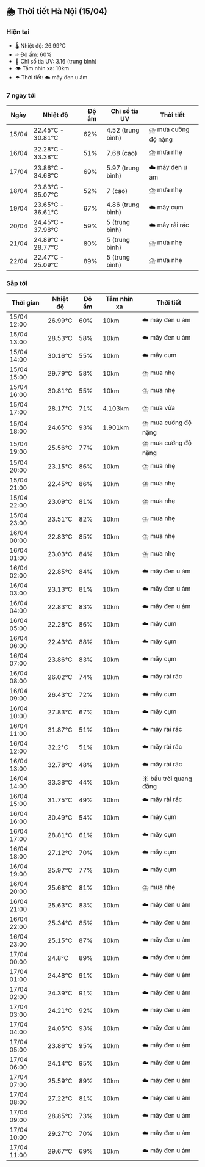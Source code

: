 ## 🌦️ Thời tiết Hà Nội (15/04)

### Hiện tại

- 🌡️ Nhiệt độ: 26.99℃
- 💦 Độ ẩm: 60%
- 🌟 Chỉ số tia UV: 3.16 (trung bình)
- 👁️ Tầm nhìn xa: 10km
- ☂️ Thời tiết: ☁️ mây đen u ám

### 7 ngày tới

| Ngày | Nhiệt độ | Độ ẩm | Chỉ số tia UV | Thời tiết |
| --- | --- | --- | --- | --- |
| 15/04 | 22.45℃ - 30.81℃ | 62% | 4.52 (trung bình) | ⛈️ mưa cường độ nặng |
| 16/04 | 22.28℃ - 33.38℃ | 51% | 7.68 (cao) | ⛈️ mưa nhẹ |
| 17/04 | 23.86℃ - 34.68℃ | 69% | 5.97 (trung bình) | ☁️ mây đen u ám |
| 18/04 | 23.83℃ - 35.07℃ | 52% | 7 (cao) | ⛈️ mưa nhẹ |
| 19/04 | 23.65℃ - 36.61℃ | 67% | 4.86 (trung bình) | ☁️ mây cụm |
| 20/04 | 24.45℃ - 37.98℃ | 59% | 5 (trung bình) | ☁️ mây rải rác |
| 21/04 | 24.89℃ - 28.77℃ | 80% | 5 (trung bình) | ⛈️ mưa nhẹ |
| 22/04 | 22.47℃ - 25.09℃ | 89% | 5 (trung bình) | ⛈️ mưa nhẹ |

### Sắp tới

| Thời gian | Nhiệt độ | Độ ẩm | Tầm nhìn xa | Thời tiết |
| --- | --- | --- | --- | --- |
| 15/04 12:00 | 26.99℃ | 60% | 10km | ☁️ mây đen u ám |
| 15/04 13:00 | 28.53℃ | 58% | 10km | ☁️ mây đen u ám |
| 15/04 14:00 | 30.16℃ | 55% | 10km | ☁️ mây cụm |
| 15/04 15:00 | 29.79℃ | 58% | 10km | ⛈️ mưa nhẹ |
| 15/04 16:00 | 30.81℃ | 55% | 10km | ⛈️ mưa nhẹ |
| 15/04 17:00 | 28.17℃ | 71% | 4.103km | ⛈️ mưa vừa |
| 15/04 18:00 | 24.65℃ | 93% | 1.901km | ⛈️ mưa cường độ nặng |
| 15/04 19:00 | 25.56℃ | 77% | 10km | ⛈️ mưa cường độ nặng |
| 15/04 20:00 | 23.15℃ | 86% | 10km | ⛈️ mưa nhẹ |
| 15/04 21:00 | 22.45℃ | 86% | 10km | ⛈️ mưa nhẹ |
| 15/04 22:00 | 23.09℃ | 81% | 10km | ⛈️ mưa nhẹ |
| 15/04 23:00 | 23.51℃ | 82% | 10km | ⛈️ mưa nhẹ |
| 16/04 00:00 | 22.83℃ | 85% | 10km | ⛈️ mưa nhẹ |
| 16/04 01:00 | 23.03℃ | 84% | 10km | ⛈️ mưa nhẹ |
| 16/04 02:00 | 22.85℃ | 84% | 10km | ☁️ mây đen u ám |
| 16/04 03:00 | 23.13℃ | 81% | 10km | ☁️ mây đen u ám |
| 16/04 04:00 | 22.83℃ | 83% | 10km | ☁️ mây đen u ám |
| 16/04 05:00 | 22.28℃ | 86% | 10km | ☁️ mây cụm |
| 16/04 06:00 | 22.43℃ | 88% | 10km | ☁️ mây cụm |
| 16/04 07:00 | 23.86℃ | 83% | 10km | ☁️ mây cụm |
| 16/04 08:00 | 26.02℃ | 74% | 10km | ☁️ mây rải rác |
| 16/04 09:00 | 26.43℃ | 72% | 10km | ☁️ mây cụm |
| 16/04 10:00 | 27.83℃ | 67% | 10km | ☁️ mây cụm |
| 16/04 11:00 | 31.87℃ | 51% | 10km | ☁️ mây rải rác |
| 16/04 12:00 | 32.2℃ | 51% | 10km | ☁️ mây rải rác |
| 16/04 13:00 | 32.78℃ | 48% | 10km | ☁️ mây rải rác |
| 16/04 14:00 | 33.38℃ | 44% | 10km | ☀️ bầu trời quang đãng |
| 16/04 15:00 | 31.75℃ | 49% | 10km | ☁️ mây rải rác |
| 16/04 16:00 | 30.49℃ | 54% | 10km | ☁️ mây cụm |
| 16/04 17:00 | 28.81℃ | 61% | 10km | ☁️ mây cụm |
| 16/04 18:00 | 27.12℃ | 70% | 10km | ☁️ mây cụm |
| 16/04 19:00 | 25.97℃ | 77% | 10km | ☁️ mây cụm |
| 16/04 20:00 | 25.68℃ | 81% | 10km | ⛈️ mưa nhẹ |
| 16/04 21:00 | 25.63℃ | 83% | 10km | ☁️ mây đen u ám |
| 16/04 22:00 | 25.34℃ | 85% | 10km | ☁️ mây đen u ám |
| 16/04 23:00 | 25.15℃ | 87% | 10km | ☁️ mây đen u ám |
| 17/04 00:00 | 24.8℃ | 89% | 10km | ☁️ mây đen u ám |
| 17/04 01:00 | 24.48℃ | 91% | 10km | ☁️ mây đen u ám |
| 17/04 02:00 | 24.39℃ | 91% | 10km | ☁️ mây đen u ám |
| 17/04 03:00 | 24.21℃ | 92% | 10km | ☁️ mây đen u ám |
| 17/04 04:00 | 24.05℃ | 93% | 10km | ☁️ mây đen u ám |
| 17/04 05:00 | 23.86℃ | 95% | 10km | ☁️ mây đen u ám |
| 17/04 06:00 | 24.14℃ | 95% | 10km | ☁️ mây đen u ám |
| 17/04 07:00 | 25.59℃ | 89% | 10km | ☁️ mây đen u ám |
| 17/04 08:00 | 27.22℃ | 81% | 10km | ☁️ mây đen u ám |
| 17/04 09:00 | 28.85℃ | 73% | 10km | ☁️ mây đen u ám |
| 17/04 10:00 | 29.27℃ | 70% | 10km | ☁️ mây đen u ám |
| 17/04 11:00 | 29.67℃ | 69% | 10km | ☁️ mây đen u ám |
